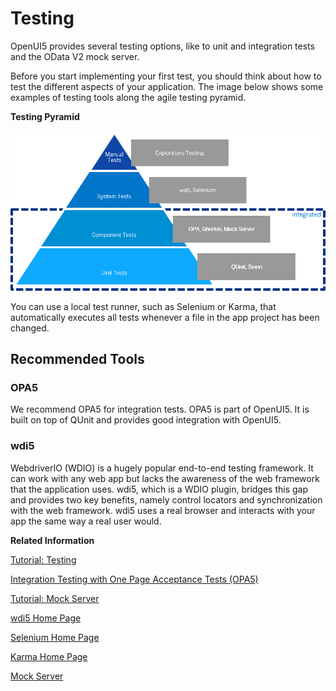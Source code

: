 <!-- loio7cdee404cac441888539ed7bfe076e57 -->

# Testing

OpenUI5 provides several testing options, like to unit and integration tests and the OData V2 mock server.

Before you start implementing your first test, you should think about how to test the different aspects of your application. The image below shows some examples of testing tools along the agile testing pyramid.

  
  
**Testing Pyramid**

![](../03_Get-Started/images/Tutorial_Testing_Step_01_2_88758c3.png "Testing Pyramid")

You can use a local test runner, such as Selenium or Karma, that automatically executes all tests whenever a file in the app project has been changed.



<a name="loio7cdee404cac441888539ed7bfe076e57__section_ojr_rzb_qnb"/>

## Recommended Tools



### OPA5

We recommend OPA5 for integration tests. OPA5 is part of OpenUI5. It is built on top of QUnit and provides good integration with OpenUI5.



### wdi5

WebdriverIO \(WDIO\) is a hugely popular end-to-end testing framework. It can work with any web app but lacks the awareness of the web framework that the application uses. wdi5, which is a WDIO plugin, bridges this gap and provides two key benefits, namely control locators and synchronization with the web framework. wdi5 uses a real browser and interacts with your app the same way a real user would.

**Related Information**  


[Tutorial: Testing](../03_Get-Started/testing-tutorial-291c912.md "In this tutorial we will test application functionality with the testing tools that are delivered with OpenUI5. At different steps of this tutorial you will write tests using QUnit, OPA5, and the OData V2 mock server. Additionally, you will learn about testing strategies, Test Driven Development (TDD), and much more.")

[Integration Testing with One Page Acceptance Tests \(OPA5\)](integration-testing-with-one-page-acceptance-tests-opa5-2696ab5.md "OPA5 is an API for OpenUI5 controls. It hides asynchronicity and eases access to OpenUI5 elements. This makes OPA especially helpful for testing user interactions, integration with OpenUI5, navigation, and data binding.")

[Tutorial: Mock Server](../03_Get-Started/odata-v2-mock-server-tutorial-3a9728e.md "In this tutorial, we will explore some advanced features of the OData V2 mock server.")

[wdi5 Home Page](https://ui5-community.github.io/wdi5)

[Selenium Home Page](http://docs.seleniumhq.org/)

[Karma Home Page](https://www.npmjs.com/package/karma)

[Mock Server](mock-server-69d3cbd.md "A mock server mimics one or more back-end services. It is used to simplify integration testing and to decouple UI development from service development. By using a mock server you can develop and test the UI even if the service in the back end is incomplete or unstable.")

